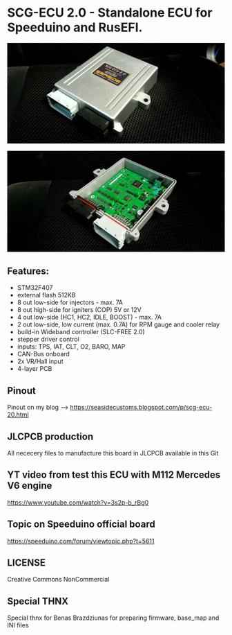 # SCG-ECU 2.0 - Standalone ECU for Speeduino and RusEFI. 

![Board](1675710963089.jpg?raw=true "Board")

![Board](1675710963438.jpg?raw=true "Board")

## Features:
* STM32F407
* external flash 512KB
* 8 out low-side for injectors - max. 7A
* 8 out high-side for igniters (COP) 5V or 12V
* 4 out low-side (HC1, HC2, IDLE, BOOST) - max. 7A
* 2 out low-side, low current (max. 0.7A) for RPM gauge and cooler relay
* build-in Wideband controller (SLC-FREE 2.0)
* stepper driver control
* inputs: TPS, IAT, CLT, O2, BARO, MAP
* CAN-Bus onboard
* 2x VR/Hall input
* 4-layer PCB

## Pinout
Pinout on my blog --> https://seasidecustoms.blogspot.com/p/scg-ecu-20.html

## JLCPCB production
All nececery files to manufacture this board in JLCPCB available in this Git

## YT video from test this ECU with M112 Mercedes V6 engine
https://www.youtube.com/watch?v=3s2p-b_rBg0

## Topic on Speeduino official board
https://speeduino.com/forum/viewtopic.php?t=5611

## LICENSE
Creative Commons NonCommercial

## Special THNX
Special thnx for Benas Brazdziunas for preparing firmware, base_map and INI files
